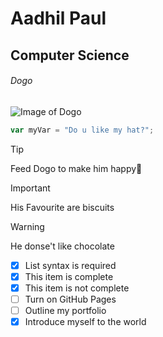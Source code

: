 # Aadhil Paul

## Computer Science

###### Dogo  

![Image of Dogo](https://i.pinimg.com/736x/b1/e1/de/b1e1dece252c7e9699d9b211b691fda5.jpg)


``` javascript
var myVar = "Do u like my hat?";
```


> [!TIP]
> Feed Dogo to make him happy:dog:

> [!IMPORTANT]
> His Favourite are biscuits

> [!WARNING]
> He donse't like chocolate

- [x] List syntax is required
- [x] This item is complete
- [x] This item is not complete
- [ ] Turn on GitHub Pages
- [ ] Outline my portfolio
- [x] Introduce myself to the world